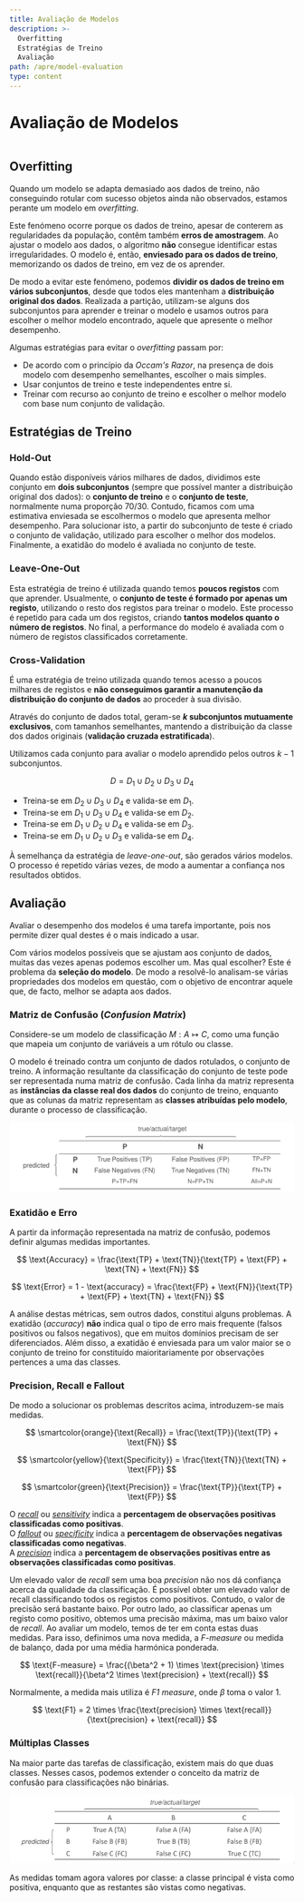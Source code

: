 ```yaml
---
title: Avaliação de Modelos
description: >-
  Overfitting
  Estratégias de Treino
  Avaliação
path: /apre/model-evaluation
type: content
---
```


# Avaliação de Modelos

```toc

```

## Overfitting

Quando um modelo se adapta demasiado aos dados de treino, não conseguindo
rotular com sucesso objetos ainda não observados, estamos perante um modelo em
_overfitting_.

Este fenómeno ocorre porque os dados de treino, apesar de conterem as
regularidades da população, contêm também **erros de amostragem**. Ao ajustar o
modelo aos dados, o algoritmo **não** consegue identificar estas
irregularidades. O modelo é, então, **enviesado para os dados de treino**,
memorizando os dados de treino, em vez de os aprender.

De modo a evitar este fenómeno, podemos **dividir os dados de treino em vários
subconjuntos**, desde que todos eles mantenham a **distribuição original dos
dados**. Realizada a partição, utilizam-se alguns dos subconjuntos para
aprender e treinar o modelo e usamos outros para escolher o melhor modelo
encontrado, aquele que apresente o melhor desempenho.

Algumas estratégias para evitar o _overfitting_ passam por:

- De acordo com o princípio da _Occam's Razor_, na presença de dois modelo com
  desempenho semelhantes, escolher o mais simples.
- Usar conjuntos de treino e teste independentes entre si.
- Treinar com recurso ao conjunto de treino e escolher o melhor modelo com base
  num conjunto de validação.

## Estratégias de Treino

### Hold-Out

Quando estão disponíveis vários milhares de dados, dividimos este conjunto em
**dois subconjuntos** (sempre que possível manter a distribuição original dos
dados): o **conjunto de treino** e o **conjunto de teste**, normalmente numa
proporção $70/30$. Contudo, ficamos com uma estimativa enviesada se escolhermos
o modelo que apresenta melhor desempenho. Para solucionar isto, a partir do
subconjunto de teste é criado o conjunto de validação, utilizado para escolher
o melhor dos modelos. Finalmente, a exatidão do modelo é avaliada no conjunto
de teste.

### Leave-One-Out

Esta estratégia de treino é utilizada quando temos **poucos registos** com que
aprender. Usualmente, o **conjunto de teste é formado por apenas um registo**,
utilizando o resto dos registos para treinar o modelo. Este processo é repetido
para cada um dos registos, criando **tantos modelos quanto o número de
registos**. No final, a performance do modelo é avaliada com o número de
registos classificados corretamente.

### Cross-Validation

É uma estratégia de treino utilizada quando temos acesso a poucos milhares de
registos e **não conseguimos garantir a manutenção da distribuição do conjunto
de dados** ao proceder à sua divisão.

Através do conjunto de dados total, geram-se **$k$ subconjuntos mutuamente
exclusivos**, com tamanhos semelhantes, mantendo a distribuição da classe dos
dados originais (**validação cruzada estratificada**).

Utilizamos cada conjunto para avaliar o modelo aprendido pelos outros $k-1$
subconjuntos.

$$
D = D_1 \cup D_2 \cup D_3 \cup D_4
$$

- Treina-se em $D_2 \cup D_3 \cup D_4$ e valida-se em $D_1$.
- Treina-se em $D_1 \cup D_3 \cup D_4$ e valida-se em $D_2$.
- Treina-se em $D_1 \cup D_2 \cup D_4$ e valida-se em $D_3$.
- Treina-se em $D_1 \cup D_2 \cup D_3$ e valida-se em $D_4$.

À semelhança da estratégia de _leave-one-out_, são gerados vários modelos.
O processo é repetido várias vezes, de modo a aumentar a confiança nos
resultados obtidos.

## Avaliação

Avaliar o desempenho dos modelos é uma tarefa importante, pois nos permite
dizer qual destes é o mais indicado a usar.

Com vários modelos possíveis que se ajustam aos conjunto de dados, muitas das
vezes apenas podemos escolher um. Mas qual escolher? Este é problema da
**seleção do modelo**. De modo a resolvê-lo analisam-se várias propriedades dos
modelos em questão, com o objetivo de encontrar aquele que, de facto, melhor se
adapta aos dados.

### Matriz de Confusão (_Confusion Matrix_)

Considere-se um modelo de classificação $M: A \mapsto C$, como uma função que
mapeia um conjunto de variáveis a um rótulo ou classe.

O modelo é treinado contra um conjunto de dados rotulados, o conjunto de
treino. A informação resultante da classificação do conjunto de teste pode ser
representada numa matriz de confusão. Cada linha da matriz representa as
**instâncias da classe real dos dados** do conjunto de treino, enquanto que as
colunas da matriz representam as **classes atribuídas pelo modelo**, durante o
processo de classificação.

<!-- TODO Replace with SVG -->

![Matriz de Confusão](./assets/0004-confusion-matrix.png#dark=4)

### Exatidão e Erro

A partir da informação representada na matriz de confusão, podemos definir
algumas medidas importantes.

$$
\text{Accuracy} = \frac{\text{TP} + \text{TN}}{\text{TP} + \text{FP} + \text{TN} + \text{FN}}
$$

$$
\text{Error} = 1 - \text{accuracy} = \frac{\text{FP} + \text{FN}}{\text{TP} + \text{FP} + \text{TN} + \text{FN}}
$$

A análise destas métricas, sem outros dados, constitui alguns problemas. A
exatidão (_accuracy_) **não** indica qual o tipo de erro mais frequente (falsos positivos ou
falsos negativos), que em muitos domínios precisam de ser diferenciados. Além
disso, a exatidão é enviesada para um valor maior se o conjunto de treino for
constituído maioritariamente por observações pertences a uma das classes.

### Precision, Recall e Fallout

De modo a solucionar os problemas descritos acima, introduzem-se mais medidas.

$$
\smartcolor{orange}{\text{Recall}} = \frac{\text{TP}}{\text{TP} + \text{FN}}
$$

$$
\smartcolor{yellow}{\text{Specificity}} = \frac{\text{TN}}{\text{TN} + \text{FP}}
$$

$$
\smartcolor{green}{\text{Precision}} = \frac{\text{TP}}{\text{TP} + \text{FP}}
$$

O [_recall_](color:orange) ou [_sensitivity_](color:orange) indica a
**percentagem de observações positivas classificadas como positivas**.  
O [_fallout_](color:yellow) ou [_specificity_](color:yellow) indica a
**percentagem de observações negativas classificadas como negativas**.  
A [_precision_](color:green) indica a
**percentagem de observações positivas entre as observações classificadas como positivas**.

Um elevado valor de _recall_ sem uma boa _precision_ não nos dá confiança
acerca da qualidade da classificação. É possível obter um elevado valor de
recall classificando todos os registos como positivos. Contudo, o valor de
precisão será bastante baixo. Por outro lado, ao classificar apenas um registo
como positivo, obtemos uma precisão máxima, mas um baixo valor de _recall_. Ao
avaliar um modelo, temos de ter em conta estas duas medidas. Para isso,
definimos uma nova medida, a _F-measure_ ou medida de balanço, dada por uma
média harmónica ponderada.

$$
\text{F-measure} = \frac{(\beta^2 + 1) \times \text{precision} \times \text{recall}}{\beta^2 \times \text{precision} + \text{recall}}
$$

Normalmente, a medida mais utiliza é _F1 measure_, onde $\beta$ toma o valor 1.

$$
\text{F1} = 2 \times \frac{\text{precision} \times \text{recall}}{\text{precision} + \text{recall}}
$$

### Múltiplas Classes

Na maior parte das tarefas de classificação, existem mais do que duas classes.
Nesses casos, podemos extender o conceito da matriz de confusão para
classificações não binárias.

<!-- TODO Replace with SVG -->

![Matriz de Confusão Não Binária](./assets/0004-confusion-matrix-non-binary.png#dark=4)

As medidas tomam agora valores por classe: a classe principal é vista como
positiva, enquanto que as restantes são vistas como negativas.
